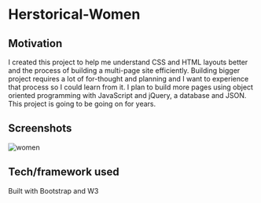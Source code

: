 # Herstorical-Women

## Motivation
I created this project to help me understand CSS and HTML layouts better and the process of building a multi-page site efficiently. Building bigger project requires a lot of for-thought and planning and I want to experience that process so I could learn from it. I plan to build more pages using object oriented programming with JavaScript and jQuery, a database and JSON. This project is going to be going on for years.  

<!-- ##Code Style
<link rel="stylesheet" href="https://www.w3schools.com/w3css/4/w3.css">
<link rel="stylesheet" href="https://maxcdn.bootstrapcdn.com/bootstrap/4.0.0/css/bootstrap.min.css" integrity="sha384-Gn5384xqQ1aoWXA+058RXPxPg6fy4IWvTNh0E263XmFcJlSAwiGgFAW/dAiS6JXm"
  crossorigin="anonymous"> -->

## Screenshots
![women](https://user-images.githubusercontent.com/19499494/43746954-1224a536-99b5-11e8-83fd-72ae85f397dc.png)

## Tech/framework used
Built with Bootstrap and W3



